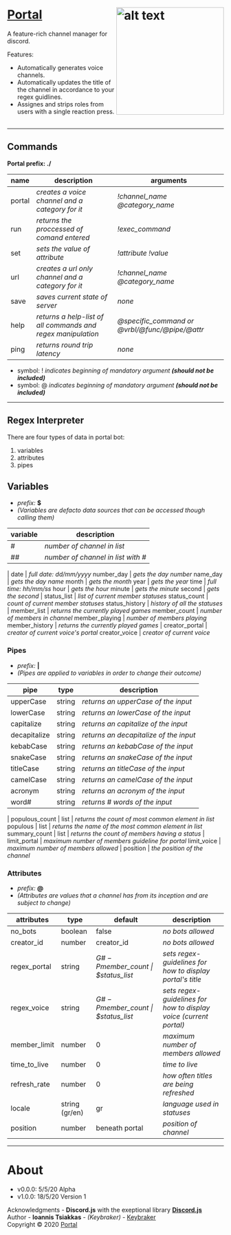 # [Portal](https://github.com/keybraker/portal-discord-bot) <img src="https://github.com/keybraker/portal-discord-bot/blob/master/assets/img/logo.png" alt="alt text" align="right" width="250" height="250">
A feature-rich channel manager for discord.

Features:
* Automatically generates voice channels.
* Automatically updates the title of the channel in accordance to your regex guidlines.
* Assignes and strips roles from users with a single reaction press.
<br><br />
***

## Commands
**Portal prefix: ./**

name | description | arguments
--------- | --------- | ---------
portal | _creates a voice channel and a category for it_ | _!channel\_name @category\_name_
run | _returns the proccessed of comand entered_ | _!exec\_command_
set | _sets the value of attribute_ | _!attribute !value_
url | _creates a url only channel and a category for it_ | _!channel\_name @category\_name_
save | _saves current state of server_ | _none_
help | _returns a help-list of all commands and regex manipulation_ | _@specific\_command or @vrbl/@func/@pipe/@attr_
ping | _returns round trip latency_ | _none_
  
* symbol: ! _indicates beginning of mandatory argument **(should not be included)**_
* symbol: @ _indicates beginning of mandatory argument **(should not be included)**_

***

## Regex Interpreter
There are four types of data in portal bot:
1. variables
2. attributes
3. pipes

## Variables
* _prefix:_ __$__
* _(Variables are defacto data sources that can be accessed though calling them)_

variable | description
--------- | ---------
\# | _number of channel in list_
\## | _number of channel in list with \#_
|
date | _full date: dd/mm/yyyy_
number_day | _gets the day number_
name_day | _gets the day name_
month | _gets the month_
year | _gets the year_
time | _full time: hh/mm/ss_
hour | _gets the hour_
minute | _gets the minute_
second | _gets the second_
| 
status_list | _list of current member statuses_
status_count | _count of current member statuses_
status_history | _history of all the statuses_
|
member_list | _returns the currently played games_
member_count | _number of members in channel_
member_playing | _number of members playing_
member_history | _returns the currently played games_
|
creator_portal | _creator of current voice\'s portal_
creator_voice | _creator of current voice_

### Pipes
* _prefix:_ __|__
* _(Pipes are applied to variables in order to change their outcome)_

pipe | type | description
--------- | --------- | ---------
upperCase | string | _returns an upperCase of the input_
lowerCase | string | _returns an lowerCase of the input_
capitalize | string | _returns an capitalize of the input_
decapitalize | string | _returns an decapitalize of the input_
kebabCase | string | _returns an kebabCase of the input_
snakeCase | string | _returns an snakeCase of the input_
titleCase | string | _returns an titleCase of the input_
camelCase | string | _returns an camelCase of the input_
acronym | string | _returns an acronym of the input_
word\# | string | _returns \# words of the input_
|
populous_count | list | _returns the count of most common element in list_
populous | list | _returns the name of the most common element in list_
summary_count | list | _returns the count of members having a status_
|
limit_portal | _maximum number of members guideline for portal_
limit_voice | _maximum number of members allowed_
|
position | _the position of the channel_

### Attributes
* _prefix:_ __@__
* _(Attributes are values that a channel has from its inception and are subject to change)_

attributes | type | default | description
--------- | --------- | --------- | --------- 
no_bots | boolean | false | _no bots allowed_
creator_id | number | creator_id | _no bots allowed_
regex_portal | string | _G$\#-P$member_count \| $status_list_ | _sets regex-guidelines for how to display portal's title_
regex_voice | string | _G$\#-P$member_count \| $status_list_ | _sets regex-guidelines for how to display voice (current portal)_
member_limit | number | 0 | _maximum number of members allowed_
time_to_live | number | 0 | _time to live_
refresh_rate | number | 0 | _how often titles are being refreshed_
locale | string (gr/en) | gr | _language used in statuses_
position | number | beneath portal | _position of channel_
***

# About

* v0.0.0: 5/5/20 Alpha
* v1.0.0: 18/5/20 Version 1

Acknowledgments - **Discord.js** with the exeptional library [**Discord.js**](http://owl.phy.queensu.ca/~phil/exiftool/)
<br>
Author - **Ioannis Tsiakkas** - *(Keybraker)* - [Keybraker](https://github.com/keybraker)
<br>
Copyright © 2020 [Portal](https://github.com/keybraker/portal-discord-bot)


